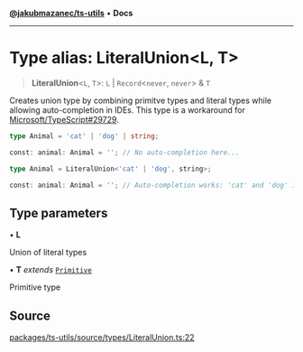 [**@jakubmazanec/ts-utils**](../README.md) • **Docs**

---

# Type alias: LiteralUnion\<L, T\>

> **LiteralUnion**\<`L`, `T`\>: `L` \| `Record`\<`never`, `never`\> & `T`

Creates union type by combining primitve types and literal types while allowing auto-completion in
IDEs. This type is a workaround for
[Microsoft/TypeScript#29729](https://github.com/Microsoft/TypeScript/issues/29729).

```TypeScript
type Animal = 'cat' | 'dog' | string;

const: animal: Animal = ''; // No auto-completion here...
```

```TypeScript
type Animal = LiteralUnion<'cat' | 'dog', string>;

const: animal: Animal = ''; // Auto-completion works: 'cat' and 'dog' is suggested!
```

## Type parameters

• **L**

Union of literal types

• **T** _extends_ [`Primitive`](Primitive.md)

Primitive type

## Source

[packages/ts-utils/source/types/LiteralUnion.ts:22](https://github.com/jakubmazanec/js-tools/blob/51bfc5b913a7a7ef21d8d702a0d87d72983e112a/packages/ts-utils/source/types/LiteralUnion.ts#L22)
